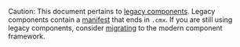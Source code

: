 Caution: This document pertains to [legacy components][legacy-components].
Legacy components contain a [manifest][glossary.component manifest] that ends in `.cmx`.
If you are still using legacy components, consider [migrating][migration] to
the modern component framework.

[legacy-components]: /docs/concepts/components/v1/README.md
[glossary.component manifest]: /docs/glossary/README.md#component-manifest
[migration]: /docs/development/components/v2/migration.md
